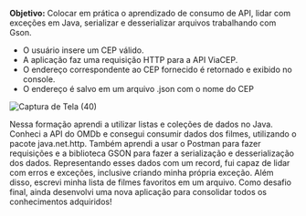 **Objetivo:** Colocar em prática o aprendizado de consumo de API, lidar com exceções em Java, serializar e desserializar arquivos trabalhando com Gson.

- O usuário insere um CEP válido.
- A aplicação faz uma requisição HTTP para a API ViaCEP.
- O endereço correspondente ao CEP fornecido é retornado e exibido no console.
- O endereço é salvo em um arquivo .json com o nome do CEP


![Captura de Tela (40)](https://github.com/user-attachments/assets/960c1c84-51d7-46ee-aecf-85397b2aa49f)

Nessa formação aprendi  a utilizar listas e coleções de dados no Java. Conheci a API do OMDb e consegui consumir dados dos filmes, utilizando o pacote java.net.http. Também aprendi a usar o Postman para fazer requisições e a biblioteca GSON para fazer a serialização e desserialização dos dados. Representando esses dados com um record, fui capaz de lidar com erros e exceções, inclusive criando minha própria exceção. Além disso, escrevi minha lista de filmes favoritos em um arquivo. Como desafio final, ainda desenvolvi uma nova aplicação para consolidar todos os conhecimentos adquiridos!


